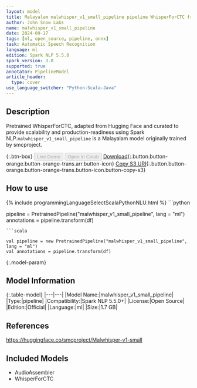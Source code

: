 ```yaml
---
layout: model
title: Malayalam malwhisper_v1_small_pipeline pipeline WhisperForCTC from smcproject
author: John Snow Labs
name: malwhisper_v1_small_pipeline
date: 2024-09-17
tags: [ml, open_source, pipeline, onnx]
task: Automatic Speech Recognition
language: ml
edition: Spark NLP 5.5.0
spark_version: 3.0
supported: true
annotator: PipelineModel
article_header:
  type: cover
use_language_switcher: "Python-Scala-Java"
---
```


## Description

Pretrained WhisperForCTC, adapted from Hugging Face and curated to provide scalability and production-readiness using Spark NLP.`malwhisper_v1_small_pipeline` is a Malayalam model originally trained by smcproject.

{:.btn-box}
<button class="button button-orange" disabled>Live Demo</button>
<button class="button button-orange" disabled>Open in Colab</button>
[Download](https://s3.amazonaws.com/auxdata.johnsnowlabs.com/public/models/malwhisper_v1_small_pipeline_ml_5.5.0_3.0_1726542432862.zip){:.button.button-orange.button-orange-trans.arr.button-icon}
[Copy S3 URI](s3://auxdata.johnsnowlabs.com/public/models/malwhisper_v1_small_pipeline_ml_5.5.0_3.0_1726542432862.zip){:.button.button-orange.button-orange-trans.button-icon.button-copy-s3}

## How to use



<div class="tabs-box" markdown="1">
{% include programmingLanguageSelectScalaPythonNLU.html %}
```python

pipeline = PretrainedPipeline("malwhisper_v1_small_pipeline", lang = "ml")
annotations =  pipeline.transform(df)   

```
```scala

val pipeline = new PretrainedPipeline("malwhisper_v1_small_pipeline", lang = "ml")
val annotations = pipeline.transform(df)

```
</div>

{:.model-param}
## Model Information

{:.table-model}
|---|---|
|Model Name:|malwhisper_v1_small_pipeline|
|Type:|pipeline|
|Compatibility:|Spark NLP 5.5.0+|
|License:|Open Source|
|Edition:|Official|
|Language:|ml|
|Size:|1.7 GB|

## References

https://huggingface.co/smcproject/Malwhisper-v1-small

## Included Models

- AudioAssembler
- WhisperForCTC